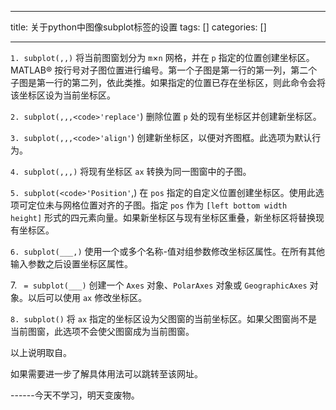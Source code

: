 
--- 
title:  关于python中图像subplot标签的设置 
tags: []
categories: [] 

---
`1. subplot(,,)` 将当前图窗划分为 `m`×`n` 网格，并在 `p` 指定的位置创建坐标区。MATLAB® 按行号对子图位置进行编号。第一个子图是第一行的第一列，第二个子图是第一行的第二列，依此类推。如果指定的位置已存在坐标区，则此命令会将该坐标区设为当前坐标区。

`2. subplot(,,,<code>'replace'`)</code> 删除位置 `p` 处的现有坐标区并创建新坐标区。

`3. subplot(,,,<code>'align'`) </code>创建新坐标区，以便对齐图框。此选项为默认行为。

`4. subplot(,,,)` 将现有坐标区 `ax` 转换为同一图窗中的子图。

`5. subplot(<code>'Position'`,)</code> 在 `pos` 指定的自定义位置创建坐标区。使用此选项可定位未与网格位置对齐的子图。指定 `pos` 作为 `[left bottom width height]` 形式的四元素向量。如果新坐标区与现有坐标区重叠，新坐标区将替换现有坐标区。

`6. subplot(___,)` 使用一个或多个名称-值对组参数修改坐标区属性。在所有其他输入参数之后设置坐标区属性。

7. ` = subplot(___)` 创建一个 `Axes` 对象、`PolarAxes` 对象或 `GeographicAxes` 对象。以后可以使用 `ax` 修改坐标区。

`8. subplot()` 将 `ax` 指定的坐标区设为父图窗的当前坐标区。如果父图窗尚不是当前图窗，此选项不会使父图窗成为当前图窗。



以上说明取自。

如果需要进一步了解具体用法可以跳转至该网址。



------今天不学习，明天变废物。
